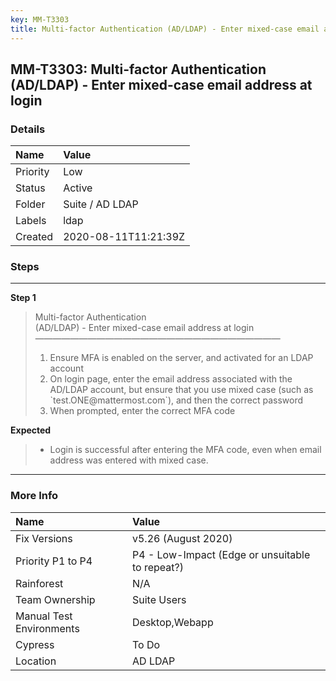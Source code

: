 ```yaml
---
key: MM-T3303
title: Multi-factor Authentication (AD/LDAP) - Enter mixed-case email address at login
---
```


## MM-T3303: Multi-factor Authentication (AD/LDAP) - Enter mixed-case email address at login

### Details

| Name     | Value                |
| :------- | :------------------- |
| Priority | Low                  |
| Status   | Active               |
| Folder   | Suite / AD LDAP      |
| Labels   | ldap                 |
| Created  | 2020-08-11T11:21:39Z |

### Steps

<hr/>

**Step 1**

> <article>Multi-factor Authentication<br>(AD/LDAP) - Enter mixed-case email address at login<br>————————————————————————————<ol><li>Ensure MFA is enabled on the server, and activated for an LDAP account</li><li>On login page, enter the email address associated with the AD/LDAP account, but ensure that you use mixed case (such as `test.ONE@mattermost.com`), and then the correct password</li><li>When prompted, enter the correct MFA code</li></ol></article>

**Expected**

> <article><ul><li>Login is successful after entering the MFA code, even when email address was entered with mixed case.</li></ul></article>

<hr/>

### More Info

| Name                     | Value                                           |
| :----------------------- | :---------------------------------------------- |
| Fix Versions             | v5.26 (August 2020)                             |
| Priority P1 to P4        | P4 - Low-Impact (Edge or unsuitable to repeat?) |
| Rainforest               | N/A                                             |
| Team Ownership           | Suite Users                                     |
| Manual Test Environments | Desktop,Webapp                                  |
| Cypress                  | To Do                                           |
| Location                 | AD LDAP                                         |
